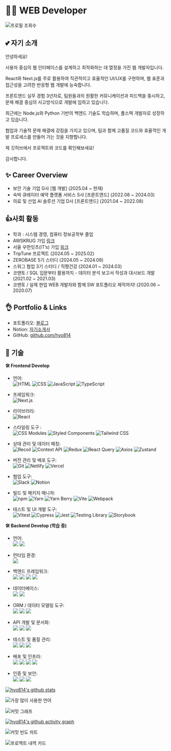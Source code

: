 # 👩‍💻 WEB Developer

![프로필 조회수](https://komarev.com/ghpvc/?username=hyo814&style=flat-square)

## 💕 자기 소개

안녕하세요!

사용자 중심의 웹 인터페이스를 설계하고 최적화하는 데 열정을 가진 웹 개발자입니다.

React와 Next.js를 주로 활용하여 직관적이고 효율적인 UI/UX를 구현하며, 웹 표준과 접근성을 고려한 반응형 웹 개발에 능숙합니다.

프론트엔드 실무 경험 3년차로, 팀원들과의 원활한 커뮤니케이션과 피드백을 중시하고, 문제 해결 중심의 사고방식으로 개발에 임하고 있습니다.

최근에는 Node.js와 Python 기반의 백엔드 기술도 학습하며, 풀스택 개발자로 성장하고 있습니다.

협업과 기술적 문제 해결에 강점을 가지고 있으며, 팀과 함께 고품질 코드와 효율적인 개발 프로세스를 만들어 가는 것을 지향합니다.

제 깃허브에서 프로젝트와 코드를 확인해보세요! 

감사합니다.

## ✨ Career Overview

- 보안 기술 기업 G사 [웹 개발] (2025.04 ~ 현재)
- 숙박 큐레이터 예약 플랫폼 서비스 S사 [프론트엔드] (2022.08 ~ 2024.03)
- 의료 및 산업 AI 솔루션 기업 D사 [프론트엔드] (2021.04 ~ 2022.08)


## 👍사회 활동

- 학과 : 시스템 경영, 컴퓨터 정보공학부 졸업
- AWSKRUG 가입 [링크](https://www.meetup.com/ko-KR/awskrug)
- 서울 우먼잇츠(IT’s) 가입 [링크](https://swits.notion.site/IT-s-04cb12f4b9aa4d0c87b225fc79102c06)
- TripTune 프로젝트  (2024.05 ~ 2025.02)
- ZEROBASE 5기 스터디 (2024.05 ~ 2024.08)
- 스위그 협업 3기 스터디 / 직짱건강  (2024.01 ~ 2024.03)
- 코멘토 / SQL 입문부터 활용까지 - 데이터 분석 보고서 작성과 대시보드 개발 (2021.02 ~ 2021.03)
- 코멘토 / 실제 현업 WEB 개발자와 함께 SW 포트폴리오 제작까지! (2020.06 ~ 2020.07)

## 👌 Portfolio & Links

- 포트폴리오: [블로그](https://hyo814-blog.vercel.app/)
- Notion: [자기소개서](https://hyo814.notion.site/fafc852db326427793fed95a0387a28a)
- GitHub: [github.com/hyo814](https://github.com/hyo814)


## 📌 기술

**🛠 Frontend Develop**

- 언어: <br/>
  <img src="https://img.shields.io/badge/HTML-E34F26?style=flat-square&logo=html5&logoColor=white" alt="HTML"/> <img src="https://img.shields.io/badge/CSS-1572B6?style=flat-square&logo=css3&logoColor=white" alt="CSS"/> <img src="https://img.shields.io/badge/JavaScript-F7DF1E?style=flat-square&logo=javascript&logoColor=black" alt="JavaScript"/> <img src="https://img.shields.io/badge/TypeScript-3178C6?style=flat-square&logo=typescript&logoColor=white" alt="TypeScript"/>

- 프레임워크:  
  <img src="https://img.shields.io/badge/Next.js-000000?style=flat-square&logo=next.js&logoColor=white" alt="Next.js"/>

- 라이브러리:  
  <img src="https://img.shields.io/badge/React-61DAFB?style=flat-square&logo=react&logoColor=black" alt="React"/>

- 스타일링 도구 : <br/>
  <img src="https://img.shields.io/badge/CSS_Modules-000000?style=flat-square&logo=css-modules&logoColor=white" alt="CSS Modules"/> <img src="https://img.shields.io/badge/Styled_Components-DB7093?style=flat-square&logo=styled-components&logoColor=white" alt="Styled Components"/> <img src="https://img.shields.io/badge/Tailwind CSS-06B6D4?style=flat-square&logo=tailwindcss&logoColor=white" alt="Tailwind CSS"/>

- 상태 관리 및 데이터 페칭:<br/>
  <img src="https://img.shields.io/badge/Recoil-3578E5?style=flat-square&logo=recoil&logoColor=white" alt="Recoil"/> <img src="https://img.shields.io/badge/Context_API-61DAFB?style=flat-square&logo=react&logoColor=black" alt="Context API"/> <img src="https://img.shields.io/badge/Redux-764ABC?style=flat-square&logo=redux&logoColor=white" alt="Redux"/> <img src="https://img.shields.io/badge/React_Query-FF4154?style=flat-square&logo=react-query&logoColor=white" alt="React Query"/> <img src="https://img.shields.io/badge/Axios-5A29E4?style=flat-square&logo=axios&logoColor=white" alt="Axios"/> <img src="https://img.shields.io/badge/Zustand-663399?style=flat-square&logo=zustand&logoColor=white" alt="Zustand"/>

- 버전 관리 및 배포 도구:<br/>
  <img src="https://img.shields.io/badge/Git-F05032?style=flat-square&logo=git&logoColor=white" alt="Git"/> <img src="https://img.shields.io/badge/Netlify-00C7B7?style=flat-square&logo=netlify&logoColor=white" alt="Netlify"/> <img src="https://img.shields.io/badge/Vercel-000000?style=flat-square&logo=vercel&logoColor=white" alt="Vercel"/>

- 협업 도구:<br/>
  <img src="https://img.shields.io/badge/Slack-4A154B?style=flat-square&logo=slack&logoColor=white" alt="Slack"/> <img src="https://img.shields.io/badge/Notion-000000?style=flat-square&logo=notion&logoColor=white" alt="Notion"/>

- 빌드 및 패키지 매니저:<br/>
  <img src="https://img.shields.io/badge/npm-CB3837?style=flat-square&logo=npm&logoColor=white" alt="npm"/> <img src="https://img.shields.io/badge/Yarn-2C8EBB?style=flat-square&logo=yarn&logoColor=white" alt="Yarn"/> <img src="https://img.shields.io/badge/Yarn_Berry-2C8EBB?style=flat-square&logo=yarn&logoColor=white" alt="Yarn Berry"/> <img src="https://img.shields.io/badge/Vite-646CFF?style=flat-square&logo=vite&logoColor=white" alt="Vite"/> <img src="https://img.shields.io/badge/Webpack-8DD6F9?style=flat-square&logo=webpack&logoColor=black" alt="Webpack"/>

- 테스트 및 UI 개발 도구:<br/>
  <img src="https://img.shields.io/badge/Vitest-6E6E6E?style=flat-square&logo=vitest&logoColor=white" alt="Vitest"/> <img src="https://img.shields.io/badge/Cypress-17202C?style=flat-square&logo=cypress&logoColor=white" alt="Cypress"/> <img src="https://img.shields.io/badge/Jest-C21325?style=flat-square&logo=jest&logoColor=white" alt="Jest"/> <img src="https://img.shields.io/badge/Testing Library-E33332?style=flat-square&logo=testing-library&logoColor=white" alt="Testing Library"/> <img src="https://img.shields.io/badge/Storybook-FF4785?style=flat-square&logo=storybook&logoColor=white" alt="Storybook"/>

**🛠 Backend Develop (학습 중)**

- 언어:<br/>
  <img src="https://img.shields.io/badge/JavaScript-F7DF1E?style=flat-square&logo=javascript&logoColor=black"/>
  <img src="https://img.shields.io/badge/Python-3776AB?style=flat-square&logo=python&logoColor=white"/>

- 런타임 환경:<br/>
  <img src="https://img.shields.io/badge/Node.js-339933?style=flat-square&logo=nodedotjs&logoColor=white"/>

- 백엔드 프레임워크:<br/>
  <img src="https://img.shields.io/badge/Express-000000?style=flat-square&logo=express&logoColor=white"/>
  <img src="https://img.shields.io/badge/NestJS-E0234E?style=flat-square&logo=nestjs&logoColor=white"/>
  <img src="https://img.shields.io/badge/Flask-000000?style=flat-square&logo=flask&logoColor=white"/>
  <img src="https://img.shields.io/badge/Django-092E20?style=flat-square&logo=django&logoColor=white"/>

- 데이터베이스:<br/>
  <img src="https://img.shields.io/badge/MySQL-4479A1?style=flat-square&logo=mysql&logoColor=white"/> <img src="https://img.shields.io/badge/MongoDB-47A248?style=flat-square&logo=mongodb&logoColor=white"/>

- ORM / 데이터 모델링 도구:<br/>
  <img src="https://img.shields.io/badge/Prisma-2D3748?style=flat-square&logo=prisma&logoColor=white"/> <img src="https://img.shields.io/badge/SQLAlchemy-336791?style=flat-square&logo=sqlalchemy&logoColor=white"/> <img src="https://img.shields.io/badge/Django ORM-092E20?style=flat-square&logo=django&logoColor=white"/>

- API 개발 및 문서화:<br/>
  <img src="https://img.shields.io/badge/RESTful_API-6DB33F?style=flat-square&logo=spring&logoColor=white"/> <img src="https://img.shields.io/badge/FastAPI-009688?style=flat-square&logo=fastapi&logoColor=white"/> <img src="https://img.shields.io/badge/Swagger-85EA2D?style=flat-square&logo=swagger&logoColor=black"/>

- 테스트 및 품질 관리:<br/>
  <img src="https://img.shields.io/badge/Jest-C21325?style=flat-square&logo=jest&logoColor=white"/> <img src="https://img.shields.io/badge/Pytest-3776AB?style=flat-square&logo=python&logoColor=white"/> <img src="https://img.shields.io/badge/Postman-FF6C37?style=flat-square&logo=postman&logoColor=white"/>

- 배포 및 인프라:<br/>
  <img src="https://img.shields.io/badge/Docker-2496ED?style=flat-square&logo=docker&logoColor=white"/> <img src="https://img.shields.io/badge/Render-46E3B7?style=flat-square&logo=render&logoColor=black"/> <img src="https://img.shields.io/badge/Heroku-430098?style=flat-square&logo=heroku&logoColor=white"/> <img src="https://img.shields.io/badge/Vercel-000000?style=flat-square&logo=vercel&logoColor=white"/>

- 인증 및 보안:<br/>
  <img src="https://img.shields.io/badge/JWT-000000?style=flat-square&logo=jsonwebtokens&logoColor=white"/> <img src="https://img.shields.io/badge/OAuth2-4285F4?style=flat-square&logo=google&logoColor=white"/> <img src="https://img.shields.io/badge/Bcrypt-00BCD4?style=flat-square"/>


[![hyo814's github stats](https://github-readme-stats.vercel.app/api?username=hyo814)](https://github.com/anuraghazra/github-readme-stats)

![가장 많이 사용한 언어](https://github-readme-stats.vercel.app/api/top-langs/?username=hyo814&layout=compact&theme=radical)

![커밋 그래프](https://github-readme-streak-stats.herokuapp.com/?user=hyo814&theme=radical)

[![hyo814's github activity graph](https://github-readme-activity-graph.vercel.app/graph?username=hyo814&bg_color=0f2d3d&color=1cadfb&line=1cadfb&point=1cadfb&area=true&hide_border=true)](https://github.com/hyo814/github-readme-activity-graph)

![커밋 빈도 차트](https://github-profile-summary-cards.vercel.app/api/cards/profile-details?username=hyo814&theme=radical)

![프로젝트 내역 카드](https://github-profile-summary-cards.vercel.app/api/cards/repos-per-language?username=hyo814&theme=radical)


